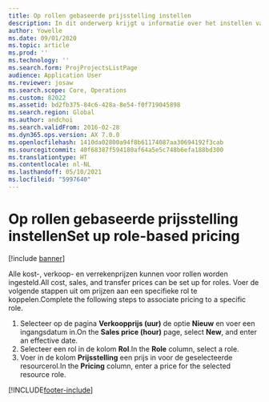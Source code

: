 ```yaml
---
title: Op rollen gebaseerde prijsstelling instellen
description: In dit onderwerp krijgt u informatie over het instellen van prijsdimensies voor specifieke rollen.
author: Yowelle
ms.date: 09/01/2020
ms.topic: article
ms.prod: ''
ms.technology: ''
ms.search.form: ProjProjectsListPage
audience: Application User
ms.reviewer: josaw
ms.search.scope: Core, Operations
ms.custom: 82022
ms.assetid: bd2fb375-84c6-428a-8e54-f0f719045898
ms.search.region: Global
ms.author: andchoi
ms.search.validFrom: 2016-02-28
ms.dyn365.ops.version: AX 7.0.0
ms.openlocfilehash: 1410da02800a94f8b61174087aa30694192f3cab
ms.sourcegitcommit: 40f68387f594180af64a5e5c748b6efa188bd300
ms.translationtype: HT
ms.contentlocale: nl-NL
ms.lasthandoff: 05/10/2021
ms.locfileid: "5997640"
---
```

# <a name="set-up-role-based-pricing"></a><span data-ttu-id="7c200-103">Op rollen gebaseerde prijsstelling instellen</span><span class="sxs-lookup"><span data-stu-id="7c200-103">Set up role-based pricing</span></span>

[!include [banner](../includes/banner.md)]

<span data-ttu-id="7c200-104">Alle kost-, verkoop- en verrekenprijzen kunnen voor rollen worden ingesteld.</span><span class="sxs-lookup"><span data-stu-id="7c200-104">All cost, sales, and transfer prices can be set up for roles.</span></span> <span data-ttu-id="7c200-105">Voer de volgende stappen uit om prijzen aan een specifieke rol te koppelen.</span><span class="sxs-lookup"><span data-stu-id="7c200-105">Complete the following steps to associate pricing to a specific role.</span></span>

1. <span data-ttu-id="7c200-106">Selecteer op de pagina **Verkoopprijs (uur)** de optie **Nieuw** en voer een ingangsdatum in.</span><span class="sxs-lookup"><span data-stu-id="7c200-106">On the **Sales price (hour)** page, select **New**, and enter an effective date.</span></span>
2. <span data-ttu-id="7c200-107">Selecteer een rol in de kolom **Rol**.</span><span class="sxs-lookup"><span data-stu-id="7c200-107">In the **Role** column, select a role.</span></span>
3. <span data-ttu-id="7c200-108">Voer in de kolom **Prijsstelling** een prijs in voor de geselecteerde resourcerol.</span><span class="sxs-lookup"><span data-stu-id="7c200-108">In the **Pricing** column, enter a price for the selected resource role.</span></span>


[!INCLUDE[footer-include](../includes/footer-banner.md)]